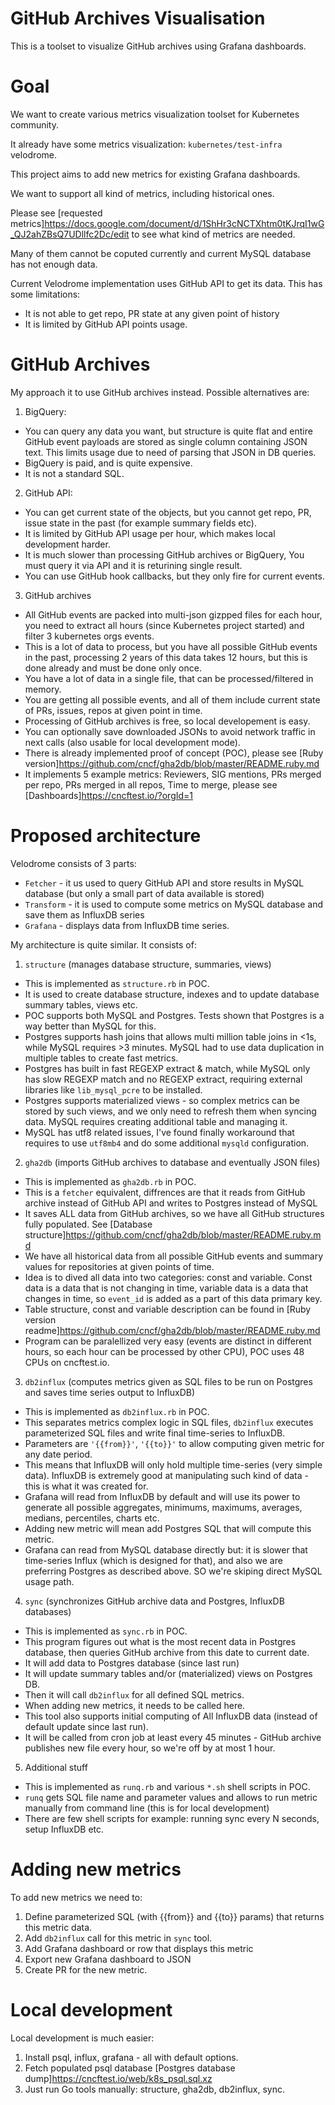 # GitHub Archives Visualisation

This is a toolset to visualize GitHub archives using Grafana dashboards.

# Goal

We want to create various metrics visualization toolset for Kubernetes community.

It already have some metrics visualization: `kubernetes/test-infra` velodrome.

This project aims to add new metrics for existing Grafana dashboards.

We want to support all kind of metrics, including historical ones.

Please see [requested metrics]<https://docs.google.com/document/d/1ShHr3cNCTXhtm0tKJrqI1wG_QJ2ahZBsQ7UDllfc2Dc/edit> to see what kind of metrics are needed.

Many of them cannot be coputed currently and current MySQL database has not enough data.

Current Velodrome implementation uses GitHub API to get its data. This has some limitations:
- It is not able to get repo, PR state at any given point of history
- It is limited by GitHub API points usage.

# GitHub Archives

My approach it to use GitHub archives instead.
Possible alternatives are:

1) BigQuery:
- You can query any data you want, but structure is quite flat and entire GitHub event payloads are stored as single column containing JSON text. This limits usage due to need of parsing that JSON in DB queries.
- BigQuery is paid, and is quite expensive.
- It is not a standard SQL.

2) GitHub API:
- You can get current state of the objects, but you cannot get repo, PR, issue state in the past (for example summary fields etc).
- It is limited by GitHub API usage per hour, which makes local development harder.
- It is much slower than processing GitHub archives or BigQuery, You must query it via API and it is returining single result.
- You can use GitHub hook callbacks, but they only fire for current events.

3) GitHub archives
- All GitHub events are packed into multi-json gizpped files for each hour, you need to extract all hours (since Kubernetes project started) and filter 3 kubernetes orgs events.
- This is a lot of data to process, but you have all possible GitHub events in the past, processing 2 years of this data takes 12 hours, but this is done already and must be done only once.
- You have a lot of data in a single file, that can be processed/filtered in memory.
- You are getting all possible events, and all of them include current state of PRs, issues, repos at given point in time.
- Processing of GitHub archives is free, so local developement is easy.
- You can optionally save downloaded JSONs to avoid network traffic in next calls (also usable for local development mode).
- There is already implemented proof of concept (POC), please see [Ruby version]<https://github.com/cncf/gha2db/blob/master/README.ruby.md>
- It implements 5 example metrics: Reviewers, SIG mentions, PRs merged per repo, PRs merged in all repos, Time to merge, please see [Dashboards]<https://cncftest.io/?orgId=1>

# Proposed architecture

Velodrome consists of 3 parts:
- `Fetcher` - it us used to query GitHub API and store results in MySQL database (but only a small part of data available is stored)
- `Transform` - it is used to compute some metrics on MySQL database and save them as InfluxDB series
- `Grafana` - displays data from InfluxDB time series.

My architecture is quite similar.
It consists of:

1) `structure` (manages database structure, summaries, views)
- This is implemented as `structure.rb` in POC.
- It is used to create database structure, indexes and to update database summary tables, views etc.
- POC supports both MySQL and Postgres. Tests shown that Postgres is a way better than MySQL for this.
- Postgres supports hash joins that allows multi million table joins in <1s, while MySQL requires >3 minutes. MySQL had to use data duplication in multiple tables to create fast metrics.
- Postgres has built in fast REGEXP extract & match, while MySQL only has slow REGEXP match and no REGEXP extract, requiring external libraries like `lib_mysql_pcre` to be installed.
- Postgres supports materialized views - so complex metrics can be stored by such views, and we only need to refresh them when syncing data. MySQL requires creating additional table and managing it.
- MySQL has utf8 related issues, I've found finally workaround that requires to use `utf8mb4` and do some additional `mysqld` configuration.

2) `gha2db` (imports GitHub archives to database and eventually JSON files)
- This is implemented as `gha2db.rb` in POC.
- This is a `fetcher` equivalent, diffrences are that it reads from GitHub archive instead of GitHub API and writes to Postgres instead of MySQL
- It saves ALL data from GitHub archives, so we have all GitHub structures fully populated. See [Database structure]<https://github.com/cncf/gha2db/blob/master/README.ruby.md>
- We have all historical data from all possible GitHub events and summary values for repositories at given points of time.
- Idea is to dived all data into two categories: const and variable. Const data is a data that is not changing in time, variable data is a data that changes in time, so `event_id` is added as a part of this data primary key.
- Table structure, const and variable description can be found in [Ruby version readme]<https://github.com/cncf/gha2db/blob/master/README.ruby.md>
- Program can be paralellized very easy (events are distinct in different hours, so each hour can be processed by other CPU), POC uses 48 CPUs on cncftest.io.

3) `db2influx` (computes metrics given as SQL files to be run on Postgres and saves time series output to InfluxDB)
- This is implemented as `db2influx.rb` in POC.
- This separates metrics complex logic in SQL files, `db2influx` executes parameterized SQL files and write final time-series to InfluxDB.
- Parameters are `'{{from}}'`, `'{{to}}'` to allow computing given metric for any date period.
- This means that InfluxDB will only hold multiple time-series (very simple data). InfluxDB is extremely good at manipulating such kind of data - this is what it was created for.
- Grafana will read from InfluxDB by default and will use its power to generate all possible aggregates, minimums, maximums, averages, medians, percentiles, charts etc.
- Adding new metric will mean add Postgres SQL that will compute this metric.
- Grafana can read from MySQL database directly but: it is slower that time-series Influx (which is designed for that), and also we are preferring Postgres as described above. SO we're skiping direct MySQL usage path.

4) `sync` (synchronizes GitHub archive data and Postgres, InfluxDB databases)
- This is implemented as `sync.rb` in POC.
- This program figures out what is the most recent data in Postgres database, then queries GitHub archive from this date to current date.
- It will add data to Postgres database (since last run)
- It will update summary tables and/or (materialized) views on Postgres DB.
- Then it will call `db2influx` for all defined SQL metrics.
- When adding new metrics, it needs to be called here.
- This tool also supports initial computing of All InfluxDB data (instead of default update since last run).
- It will be called from cron job at least every 45 minutes - GitHub archive publishes new file every hour, so we're off by at most 1 hour.

5) Additional stuff
- This is implemented as `runq.rb` and various `*.sh` shell scripts in POC.
- `runq` gets SQL file name and parameter values and allows to run metric manually from command line (this is for local development)
- There are few shell scripts for example: running sync every N seconds, setup InfluxDB etc.

# Adding new metrics

To add new metrics we need to:
1) Define parameterized SQL (with {{from}} and {{to}} params) that returns this metric data.
2) Add `db2influx` call for this metric in `sync` tool. 
3) Add Grafana dashboard or row that displays this metric
4) Export new Grafana dashboard to JSON
5) Create PR for the new metric.

# Local development
Local development is much easier:
1) Install psql, influx, grafana - all with default options.
2) Fetch populated psql database [Postgres database dump]<https://cncftest.io/web/k8s_psql.sql.xz>
3) Just run Go tools manually: structure, gha2db, db2influx, sync.
